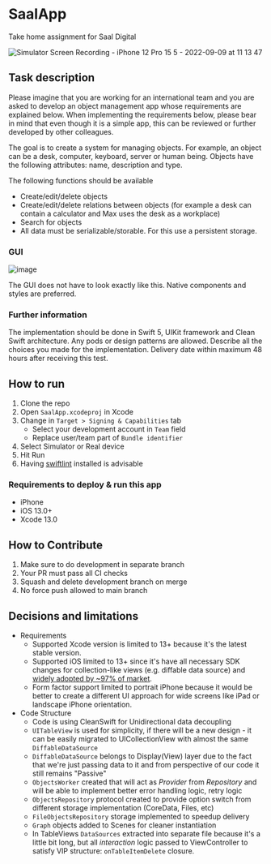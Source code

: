 # SaalApp
Take home assignment for Saal Digital

![Simulator Screen Recording - iPhone 12 Pro 15 5 - 2022-09-09 at 11 13 47](https://user-images.githubusercontent.com/217896/189315909-81d3135a-4542-40a6-af35-0068fa33655f.gif)

## Task description
Please imagine that you are working for an international team and you are asked to develop an object management app whose requirements are explained below. When implementing the requirements below, please bear in mind that even though it is a simple app, this can be reviewed or further developed by other colleagues. 

The goal is to create a system for managing objects. For example, an object can be a desk, computer, keyboard, server or human being.
Objects have the following attributes: name, description and type.

The following functions should be available
- Create/edit/delete objects
- Create/edit/delete relations between objects (for example a desk can contain a calculator and Max uses the desk as a workplace)
- Search for objects
- All data must be serializable/storable. For this use a persistent storage.

### GUI
![image](https://user-images.githubusercontent.com/217896/189094909-a2070408-3a8b-4bd7-ae9b-36f5ac1f479c.png)

The GUI does not have to look exactly like this. Native components and styles are preferred.

### Further information
The implementation should be done in Swift 5, UIKit framework and Clean Swift architecture. Any pods or design patterns are allowed. Describe all the choices you made for the implementation. Delivery date within maximum 48 hours after receiving this test.


## How to run
1. Clone the repo
2. Open `SaalApp.xcodeproj` in Xcode
3. Change in `Target > Signing & Capabilities` tab
   - Select your development account in `Team` field
   - Replace user/team part of `Bundle identifier`
4. Select Simulator or Real device
5. Hit Run
6. Having [swiftlint](https://github.com/realm/SwiftLint) installed is advisable 

### Requirements to deploy & run this app
- iPhone 
- iOS 13.0+
- Xcode 13.0


## How to Contribute
1. Make sure to do development in separate branch
2. Your PR must pass all CI checks
3. Squash and delete development branch on merge
4. No force push allowed to main branch


## Decisions and limitations

- Requirements
    - Supported Xcode version is limited to 13+ because it's the latest stable version.
    - Supported iOS limited to 13+ since it's have all necessary SDK changes for collection-like views (e.g. diffable data source) and [widely adopted by ~97% of market](https://mixpanel.com/trends/#report/ios_13/from_date:-3,report_unit:hour,to_date:0). 
    - Form factor support limited to portrait iPhone because it would be better to create a different UI approach for wide screens like iPad or landscape iPhone orientation.
- Code Structure
    - Code is using CleanSwift for Unidirectional data decoupling
    - `UITableView` is used for simplicity, if there will be a new design - it can be easily migrated to UICollectionView with almost the same `DiffableDataSource`
    - `DiffableDataSource` belongs to Display(View) layer due to the fact that we're just passing data to it and from perspective of our code it still remains "Passive"
    - `ObjectsWorker` created that will act as *Provider* from *Repository* and will be able to implement better error handling logic, retry logic
    - `ObjectsRepository` protocol created to provide option switch from different storage implementation (CoreData, Files, etc) 
    - `FileObjectsRepository` storage implemented to speedup delivery 
    - `Graph` objects added to Scenes for cleaner instantiation
    - In TableViews `DataSources` extracted into separate file because it's a little bit long, but all *interaction* logic passed to ViewController to satisfy VIP structure: `onTableItemDelete` closure.
